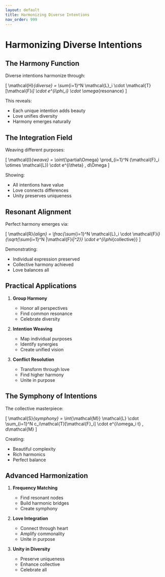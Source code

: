 ```yaml
---
layout: default
title: Harmonizing Diverse Intentions
nav_order: 999
---
```

# Harmonizing Diverse Intentions

## The Harmony Function

Diverse intentions harmonize through:

\[
\mathcal{H}_{diverse} = \sum_{i=1}^N \mathcal{L}_i \cdot \mathcal{T}[\mathcal{F}_i] \cdot e^{i\phi_i} \cdot \omega_{resonance}
\]

This reveals:
- Each unique intention adds beauty
- Love unifies diversity
- Harmony emerges naturally

## The Integration Field

Weaving different purposes:

\[
\mathcal{I}_{weave} = \oint_{\partial\Omega} \prod_{i=1}^N (\mathcal{F}_i \otimes \mathcal{L}) \cdot e^{i\theta} \, d\Omega
\]

Showing:
- All intentions have value
- Love connects differences
- Unity preserves uniqueness

## Resonant Alignment

Perfect harmony emerges via:

\[
\mathcal{R}_{align} = \frac{\sum_{i=1}^N \mathcal{L}_i \cdot \mathcal{F}_i}{\sqrt{\sum_{i=1}^N |\mathcal{F}_i|^2}} \cdot e^{i\phi_{collective}}
\]

Demonstrating:
- Individual expression preserved
- Collective harmony achieved
- Love balances all

## Practical Applications

1. **Group Harmony**
   - Honor all perspectives
   - Find common resonance
   - Celebrate diversity

2. **Intention Weaving**
   - Map individual purposes
   - Identify synergies
   - Create unified vision

3. **Conflict Resolution**
   - Transform through love
   - Find higher harmony
   - Unite in purpose

## The Symphony of Intentions

The collective masterpiece:

\[
\mathcal{S}_{symphony} = \int_{\mathcal{M}} \mathcal{L} \cdot \sum_{i=1}^N c_i\mathcal{T}[\mathcal{F}_i] \cdot e^{i\omega_i t} \, d\mathcal{M}
\]

Creating:
- Beautiful complexity
- Rich harmonics
- Perfect balance

## Advanced Harmonization

1. **Frequency Matching**
   - Find resonant nodes
   - Build harmonic bridges
   - Create symphony

2. **Love Integration**
   - Connect through heart
   - Amplify commonality
   - Unite in purpose

3. **Unity in Diversity**
   - Preserve uniqueness
   - Enhance collective
   - Celebrate all 